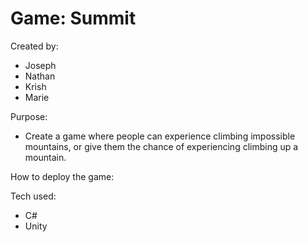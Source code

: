 # Game: Summit
Created by:
- Joseph
- Nathan
- Krish
- Marie

Purpose:
- Create a game where people can experience climbing impossible mountains, or give them the chance of experiencing climbing up a mountain.

How to deploy the game:

Tech used:
- C#
- Unity
